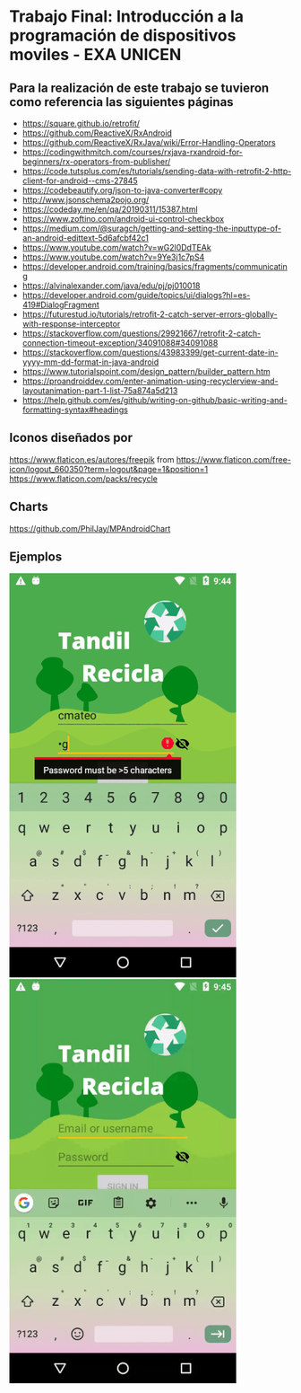 # Trabajo Final:  Introducción a la programación de dispositivos moviles - EXA UNICEN

## Para la realización de este trabajo se tuvieron como referencia las siguientes páginas 
- https://square.github.io/retrofit/
- https://github.com/ReactiveX/RxAndroid
- https://github.com/ReactiveX/RxJava/wiki/Error-Handling-Operators
- https://codingwithmitch.com/courses/rxjava-rxandroid-for-beginners/rx-operators-from-publisher/
- https://code.tutsplus.com/es/tutorials/sending-data-with-retrofit-2-http-client-for-android--cms-27845
- https://codebeautify.org/json-to-java-converter#copy
- http://www.jsonschema2pojo.org/
- https://codeday.me/en/qa/20190311/15387.html
- https://www.zoftino.com/android-ui-control-checkbox
- https://medium.com/@suragch/getting-and-setting-the-inputtype-of-an-android-edittext-5d6afcbf42c1
- https://www.youtube.com/watch?v=wG2l0DdTEAk
- https://www.youtube.com/watch?v=9Ye3j1c7pS4
- https://developer.android.com/training/basics/fragments/communicating
- https://alvinalexander.com/java/edu/pj/pj010018
- https://developer.android.com/guide/topics/ui/dialogs?hl=es-419#DialogFragment
- https://futurestud.io/tutorials/retrofit-2-catch-server-errors-globally-with-response-interceptor
- https://stackoverflow.com/questions/29921667/retrofit-2-catch-connection-timeout-exception/34091088#34091088
- https://stackoverflow.com/questions/43983399/get-current-date-in-yyyy-mm-dd-format-in-java-android
- https://www.tutorialspoint.com/design_pattern/builder_pattern.htm
- https://proandroiddev.com/enter-animation-using-recyclerview-and-layoutanimation-part-1-list-75a874a5d213
- https://help.github.com/es/github/writing-on-github/basic-writing-and-formatting-syntax#headings

## Iconos diseñados por 
https://www.flaticon.es/autores/freepik
from 
https://www.flaticon.com/free-icon/logout_660350?term=logout&page=1&position=1
https://www.flaticon.com/packs/recycle

## Charts
https://github.com/PhilJay/MPAndroidChart

## Ejemplos
![](gifs/ezgif.com-resize3.gif)
![](gifs/ezgif.com-video-to-gif2.gif)
